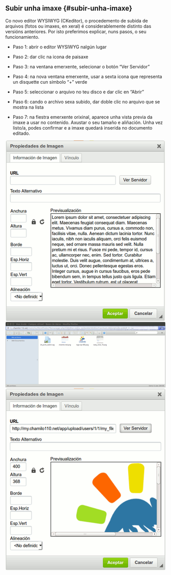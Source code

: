 ## Subir unha imaxe {#subir-unha-imaxe}

Co novo editor WYSIWYG (CKeditor), o procedemento de subida de arquivos (fotos ou imaxes, en xeral) é considerablemente distinto das versións anteriores. Por isto preferimos explicar, nuns pasos, o seu funcionamiento.

*   Paso 1: abrir o editor WYSIWYG nalgún lugar

*   Paso 2: dar clic na icona de paisaxe

*   Paso 3: na ventana emerxente, selecionar o botón “Ver Servidor”

*   Paso 4: na nova ventana emerxente, usar a sexta icona que representa un disquette cun símbolo “+” verde

*   Paso 5: seleccionar o arquivo no teu disco e dar clic en “Abrir”

*   Paso 6: cando o archivo sexa subido, dar doble clic no arquivo que se mostra na lista

*   Paso 7: na fiestra emerxente orixinal, aparece unha vista previa da imaxe a usar no contenido. Axustar o seu tamaño e aliñación. Unha vez listo/a, podes confirmar e a imaxe quedará inserida no documento editado.

![](../assets/image15.png)![](../assets/image16.png)![](../assets/image17.png)